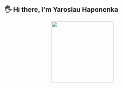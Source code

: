 ## 🖐️ Hi there, I'm Yaroslau Haponenka
<div align="center">
  <img height="200" width="200" src="https://tenor.com/ru/view/pixel-art-clock-gif-16224154"  />
</div>
<!--
**gaponjk/gaponjk** is a ✨ _special_ ✨ repository because its `README.md` (this file) appears on your GitHub profile.

Here are some ideas to get you started:

- 🔭 I’m currently working on ...
- 🌱 I’m currently learning ...
- 👯 I’m looking to collaborate on ...
- 🤔 I’m looking for help with ...
- 💬 Ask me about ...
- 📫 How to reach me: ...
- 😄 Pronouns: ...
- ⚡ Fun fact: ...
-->
